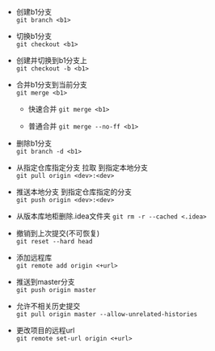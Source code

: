 - 创建b1分支  
    `git branch <b1>` 

- 切换b1分支  
    `git checkout <b1>`

- 创建并切换到b1分支上  
    `git checkout -b <b1>`

- 合并b1分支到当前分支  
    `git merge <b1>`

  + 快速合并    `git merge <b1>`

  + 普通合并    `git merge --no-ff <b1>`

- 删除b1分支  
    `git branch -d <b1> ` 

- 从指定仓库指定分支 拉取 到指定本地分支  
    `git pull origin <dev>:<dev> ` 

- 推送本地分支 到指定仓库指定的分支   
    `git push origin <dev>:<dev> `

- 从版本库地柜删除.idea文件夹 
    `git rm -r --cached <.idea> `

- 撤销到上次提交(不可恢复)  
    `git reset --hard head `

- 添加远程库   
  `git remote add origin <+url>`
  
- 推送到master分支   
    `git push origin master `

- 允许不相关历史提交  
    `git pull origin master --allow-unrelated-histories `

- 更改项目的远程url  
    `git remote set-url origin <+url>`

